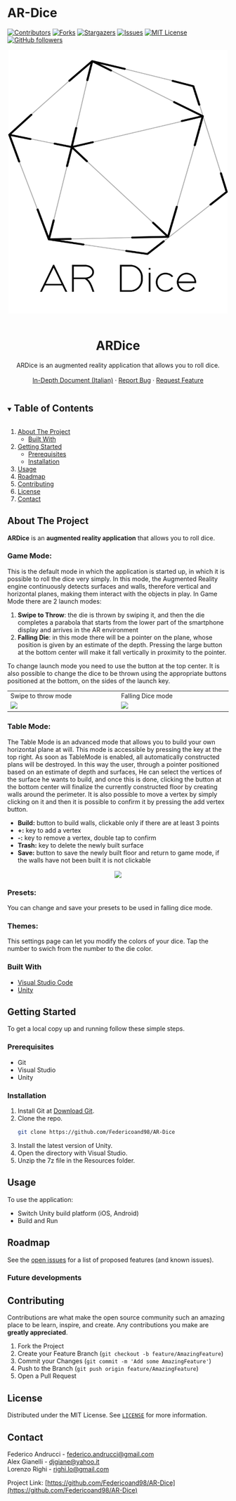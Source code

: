 # AR-Dice
<!--
*** Thanks for checking out the Best-README-Template. If you have a suggestion
*** that would make this better, please fork the NuriCheat and create a pull request
*** or simply open an issue with the tag "enhancement".
*** Thanks again! Now go create something AMAZING! :D
***
***
***
*** To avoid retyping too much info. Do a search and replace for the following:
*** Stikinit, kf-eval, twitter_handle, email, project_title, project_description
-->



<!-- PROJECT SHIELDS -->
<!--
*** I'm using markdown "reference style" links for readability.
*** Reference links are enclosed in brackets [ ] instead of parentheses ( ).
*** See the bottom of this document for the declaration of the reference variables
*** for contributors-url, forks-url, etc. This is an optional, concise syntax you may use.
*** https://www.markdownguide.org/basic-syntax/#reference-style-links
-->
[![Contributors][contributors-shield]][contributors-url]
[![Forks][forks-shield]][forks-url]
[![Stargazers][stars-shield]][stars-url]
[![Issues][issues-shield]][issues-url]
[![MIT License][license-shield]][license-url]
[![GitHub followers][github-shield]][github-url]

<style>
  .img-container {
    text-align: center;
  }
</style>


<!-- PROJECT LOGO -->
<div class="img-container">
<img src="https://github.com/Federicoand98/AR-Dice/blob/ardice-main/imgs/LoadLogo.png" style="width:500px;height:600px;" align="middle"/>
</div>

<br />
<p align="center">
  <a href="https://github.com/Federicoand98/AR-Dice">
  </a>
  <h1 align="center">ARDice</h1>
  <p align="center">
    ARDice is an augmented reality application that allows you to roll dice. 
    <br /> 
    <br />
    <a href="https://github.com/Federicoand98/AR-Dice/blob/main/ARDice_ARelazione.pdf">In-Depth Document (Italian)</a>
    ·
    <a href="https://github.com/Federicoand98/AR-Dice/issues">Report Bug</a>
    ·
    <a href="https://github.com/Federicoand98/AR-Dice/issues">Request Feature</a>
  </p>
</p>



<!-- TABLE OF CONTENTS -->
<details open="open">
  <summary><h2 style="display: inline-block">Table of Contents</h2></summary>
  <ol>
    <li>
      <a href="#about-the-project">About The Project</a>
      <ul>
        <li><a href="#built-with">Built With</a></li>
      </ul>
    </li>
    <li>
      <a href="#getting-started">Getting Started</a>
      <ul>
        <li><a href="#prerequisites">Prerequisites</a></li>
        <li><a href="#installation">Installation</a></li>
      </ul>
    </li>
    <li><a href="#usage">Usage</a></li>
    <li><a href="#roadmap">Roadmap</a></li>
    <li><a href="#contributing">Contributing</a></li>
    <li><a href="#license">License</a></li>
    <li><a href="#contact">Contact</a></li>
  </ol>
</details>



<!-- ABOUT THE PROJECT -->
## About The Project
**ARDice** is an **augmented reality application** that allows you to roll dice.

### Game Mode:
This is the default mode in which the application is started up, in which it is possible to roll the dice very simply. In this mode, the Augmented Reality engine continuously detects surfaces and walls, therefore vertical and horizontal planes, making them interact with the objects in play.
In Game Mode there are 2 launch modes:
  1. **Swipe to Throw**: the die is thrown by swiping it, and then the die completes a parabola that starts from the lower part of the smartphone display and arrives in the AR environment
  2. **Falling Die**: in this mode there will be a pointer on the plane, whose position is given by an estimate of the depth. Pressing the large button at the bottom center will make it fall vertically in proximity to the pointer.

To change launch mode you need to use the button at the top center.
It is also possible to change the dice to be thrown using the appropriate buttons positioned at the bottom, on the sides of the launch key.

<table style="border: none">
  <tr>
    <td>Swipe to throw mode</td>
    <td>Falling Dice mode</td>
  </tr>
  <tr>
    <td width="20%"><img src="imgs/swipe.gif"/></td>
    <td width="20%"><img src="imgs/falling.gif"/></td>
  </tr>
</table>

### Table Mode:
The Table Mode is an advanced mode that allows you to build your own horizontal plane at will.
This mode is accessible by pressing the key at the top right.
As soon as TableMode is enabled, all automatically constructed plans will be destroyed.
In this way the user, through a pointer positioned based on an estimate of depth and surfaces,
He can select the vertices of the surface he wants to build, and once this is done, clicking the button at the bottom center will finalize the currently constructed floor by creating walls around the perimeter.
It is also possible to move a vertex by simply clicking on it and then it is possible to confirm it by pressing the add vertex button.
  - **Build:** button to build walls, clickable only if there are at least 3 points
  - **+:** key to add a vertex
  - **-:** key to remove a vertex, double tap to confirm
  - **Trash:** key to delete the newly built surface
  - **Save:** button to save the newly built floor and return to game mode, if the walls have not been built it is not clickable

<center>
<img src="imgs/table.gif" align="center"/>
</center>

### Presets:
You can change and save your presets to be used in falling dice mode.

### Themes:
This settings page can let you modify the colors of your dice. Tap the number to swich from the number to the die color.

### Built With

* [Visual Studio Code](https://code.visualstudio.com/download)
* [Unity](https://unity.com/download)

<!-- GETTING STARTED -->
## Getting Started

To get a local copy up and running follow these simple steps.

### Prerequisites
* Git
* Visual Studio
* Unity

### Installation

1. Install Git at [Download Git](https://git-scm.com/download).
2. Clone the repo.
   ```sh
   git clone https://github.com/Federicoand98/AR-Dice
   ```
4. Install the latest version of Unity.
5. Open the directory with Visual Studio.
6. Unzip the 7z file in the Resources folder.



<!-- USAGE EXAMPLES -->
## Usage

To use the application:
* Switch Unity build platform (iOS, Android)
* Build and Run



<!-- ROADMAP -->
## Roadmap

See the [open issues](https://github.com/Federicoand98/AR-Dice/issues) for a list of proposed features (and known issues).

### Future developments


<!-- CONTRIBUTING -->
## Contributing

Contributions are what make the open source community such an amazing place to be learn, inspire, and create. Any contributions you make are **greatly appreciated**.

1. Fork the Project
2. Create your Feature Branch (`git checkout -b feature/AmazingFeature`)
3. Commit your Changes (`git commit -m 'Add some AmazingFeature'`)
4. Push to the Branch (`git push origin feature/AmazingFeature`)
5. Open a Pull Request



<!-- LICENSE -->
## License

Distributed under the MIT License. See [`LICENSE`](https://github.com/Federicoand98/AR-Dice/blob/main/LICENSE) for more information.



<!-- CONTACT -->
## Contact

Federico Andrucci - federico.andrucci@gmail.com <br>
Alex Gianelli - djgiane@yahoo.it <br>
Lorenzo Righi - righi.lo@gmail.com<br>

Project Link: [https://github.com/Federicoand98/AR-Dice](https://github.com/Federicoand98/AR-Dice)






<!-- MARKDOWN LINKS & IMAGES -->
<!-- https://www.markdownguide.org/basic-syntax/#reference-style-links -->
[contributors-shield]: https://img.shields.io/github/contributors/Federicoand98/AR-Dice.svg?style=for-the-badge
[contributors-url]: https://github.com/Federicoand98/AR-Dice/graphs/contributors
[forks-shield]: https://img.shields.io/github/forks/Federicoand98/AR-Dice.svg?style=for-the-badge
[forks-url]: https://github.com/Federicoand98/AR-Dice/network/members
[stars-shield]: https://img.shields.io/github/stars/Federicoand98/AR-Dice.svg?style=for-the-badge
[stars-url]: https://github.com/Federicoand98/AR-Dice/stargazers
[issues-shield]: https://img.shields.io/github/issues/Federicoand98/AR-Dice.svg?style=for-the-badge
[issues-url]: https://github.com/Federicoand98/AR-Dice/issues
[license-shield]: https://img.shields.io/github/license/Federicoand98/AR-Dice.svg?style=for-the-badge
[license-url]: https://github.com/Federicoand98/AR-Dice/blob/ardice-main/LICENSE
[github-shield]: https://img.shields.io/github/followers/Federicoand98.svg?style=social&label=Follow
[github-url]: https://github.com/Federicoand98
